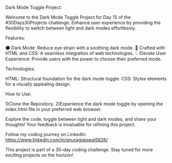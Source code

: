 Dark Mode Toggle Project:

Welcome to the Dark Mode Toggle Project for Day 15 of the #30Days30Projects challenge. Enhance user experience by providing the flexibility to switch between light and dark modes effortlessly.

Features:

🌑 Dark Mode: Reduce eye strain with a soothing dark mode.
🚀 Crafted with HTML and CSS: A seamless integration of web technologies.
💡 Elevate User Experience: Provide users with the power to choose their preferred mode.

Technologies:

HTML: Structural foundation for the dark mode toggle.
CSS: Styles elements for a visually appealing design.

How to Use:

1)Clone the Repository.
2)Experience the dark mode toggle by opening the index.html file in your preferred web browser.

Explore the code, toggle between light and dark modes, and share your thoughts! Your feedback is invaluable for refining this project.

Follow my coding journey on LinkedIn: https://www.linkedin.com/in/anuragjaiswal5826/

This project is part of a 30-day coding challenge. Stay tuned for more exciting projects on the horizon!
